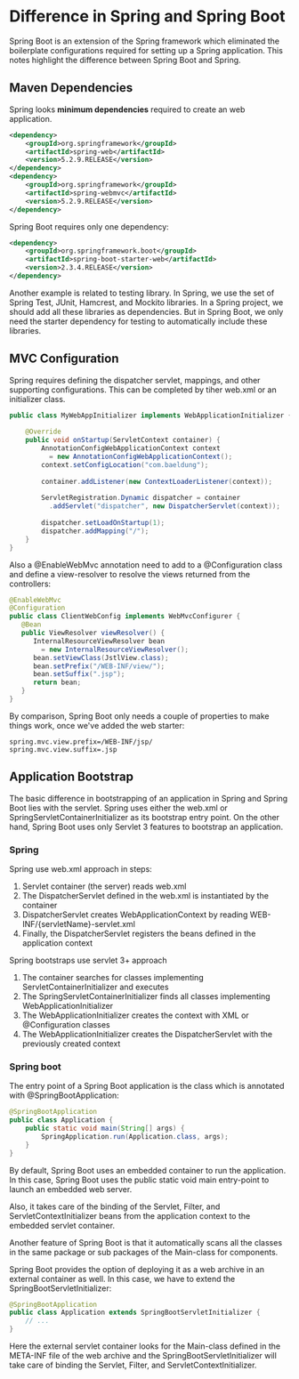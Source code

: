# Difference in Spring and Spring Boot



Spring Boot is an extension of the Spring framework which eliminated the boilerplate configurations required for setting up a Spring application. This notes highlight the difference between Spring Boot and Spring.

## Maven Dependencies

Spring looks **minimum dependencies** required to create an web application.

```xml
<dependency>
    <groupId>org.springframework</groupId>
    <artifactId>spring-web</artifactId>
    <version>5.2.9.RELEASE</version>
</dependency>
<dependency>
    <groupId>org.springframework</groupId>
    <artifactId>spring-webmvc</artifactId>
    <version>5.2.9.RELEASE</version>
</dependency>
```

Spring Boot requires only one dependency:

```xml
<dependency>
    <groupId>org.springframework.boot</groupId>
    <artifactId>spring-boot-starter-web</artifactId>
    <version>2.3.4.RELEASE</version>
</dependency>
```

Another example is related to testing library. In Spring, we use the set of Spring Test, JUnit, Hamcrest, and Mockito libraries. In a Spring project, we should add all these libraries as dependencies. But in Spring Boot, we only need the starter dependency for testing to automatically include these libraries.

## MVC Configuration

Spring requires defining the dispatcher servlet, mappings, and other supporting configurations. This can be completed by tiher web.xml or an initializer class.

```java
public class MyWebAppInitializer implements WebApplicationInitializer {
 
    @Override
    public void onStartup(ServletContext container) {
        AnnotationConfigWebApplicationContext context
          = new AnnotationConfigWebApplicationContext();
        context.setConfigLocation("com.baeldung");
 
        container.addListener(new ContextLoaderListener(context));
 
        ServletRegistration.Dynamic dispatcher = container
          .addServlet("dispatcher", new DispatcherServlet(context));
         
        dispatcher.setLoadOnStartup(1);
        dispatcher.addMapping("/");
    }
}
```

Also a @EnableWebMvc annotation need to add to a @Configuration class and define a view-resolver to resolve the views returned from the controllers:

```java
@EnableWebMvc
@Configuration
public class ClientWebConfig implements WebMvcConfigurer { 
   @Bean
   public ViewResolver viewResolver() {
      InternalResourceViewResolver bean
        = new InternalResourceViewResolver();
      bean.setViewClass(JstlView.class);
      bean.setPrefix("/WEB-INF/view/");
      bean.setSuffix(".jsp");
      return bean;
   }
}
```

By comparison, Spring Boot only needs a couple of properties to make things work, once we've added the web starter:

```
spring.mvc.view.prefix=/WEB-INF/jsp/
spring.mvc.view.suffix=.jsp
```

## Application Bootstrap

The basic difference in bootstrapping of an application in Spring and Spring Boot lies with the servlet. Spring uses either the web.xml or SpringServletContainerInitializer as its bootstrap entry point. On the other hand, Spring Boot uses only Servlet 3 features to bootstrap an application.

### Spring

Spring use web.xml approach in steps:
1.  Servlet container (the server) reads web.xml
2.  The DispatcherServlet defined in the web.xml is instantiated by the container
3.  DispatcherServlet creates WebApplicationContext by reading WEB-INF/{servletName}-servlet.xml
4.  Finally, the DispatcherServlet registers the beans defined in the application context


Spring bootstraps use servlet 3+ approach

1.  The container searches for classes implementing ServletContainerInitializer and executes
2.  The SpringServletContainerInitializer finds all classes implementing WebApplicationInitializer
3.  The WebApplicationInitializer creates the context with XML or @Configuration classes
4.  The WebApplicationInitializer creates the DispatcherServlet with the previously created context

### Spring boot

The entry point of a Spring Boot application is the class which is annotated with @SpringBootApplication:

```java
@SpringBootApplication
public class Application {
    public static void main(String[] args) {
        SpringApplication.run(Application.class, args);
    }
}
```

By default, Spring Boot uses an embedded container to run the application. In this case, Spring Boot uses the public static void main entry-point to launch an embedded web server.

Also, it takes care of the binding of the Servlet, Filter, and ServletContextInitializer beans from the application context to the embedded servlet container.

Another feature of Spring Boot is that it automatically scans all the classes in the same package or sub packages of the Main-class for components.

Spring Boot provides the option of deploying it as a web archive in an external container as well. In this case, we have to extend the SpringBootServletInitializer:

```java
@SpringBootApplication
public class Application extends SpringBootServletInitializer {
    // ...
}
```


Here the external servlet container looks for the Main-class defined in the META-INF file of the web archive and the SpringBootServletInitializer will take care of binding the Servlet, Filter, and ServletContextInitializer.


